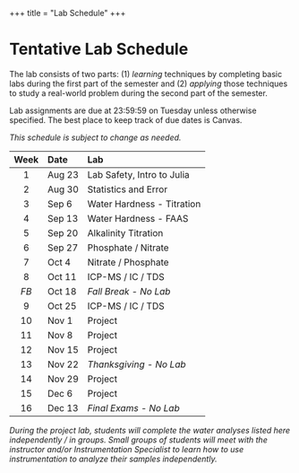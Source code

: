 +++
title = "Lab Schedule"
+++

# Tentative Lab Schedule

The lab consists of two parts: (1) *learning* techniques by completing basic labs during the first part of the semester and (2) *applying* those techniques to study a real-world problem during the second part of the semester.

Lab assignments are due at 23:59:59 on Tuesday unless otherwise specified. The best place to keep track of due dates is Canvas.

*This schedule is subject to change as needed.*

| Week | Date   | Lab                        |
|:----:|:-------|:---------------------------|
| 1    | Aug 23 | Lab Safety, Intro to Julia |
| 2    | Aug 30 | Statistics and Error       |
| 3    | Sep 6  | Water Hardness - Titration |
| 4    | Sep 13 | Water Hardness - FAAS      |
| 5    | Sep 20 | Alkalinity Titration       |
| 6    | Sep 27 | Phosphate / Nitrate        |
| 7    | Oct 4  | Nitrate / Phosphate        |
| 8    | Oct 11 | ICP-MS / IC / TDS          |
| *FB* | Oct 18 | *Fall Break - No Lab*      |
| 9    | Oct 25 | ICP-MS / IC / TDS          |
| 10   | Nov 1  | Project                    |
| 11   | Nov 8  | Project                    |
| 12   | Nov 15 | Project                    |
| 13   | Nov 22 | *Thanksgiving - No Lab*    |
| 14   | Nov 29 | Project                    |
| 15   | Dec 6  | Project                    |
| 16   | Dec 13 | *Final Exams - No Lab*     |

*During the project lab, students will complete the water analyses listed here independently / in groups.  Small groups of students will meet with the instructor and/or Instrumentation Specialist to learn how to use instrumentation to analyze their samples independently.*
